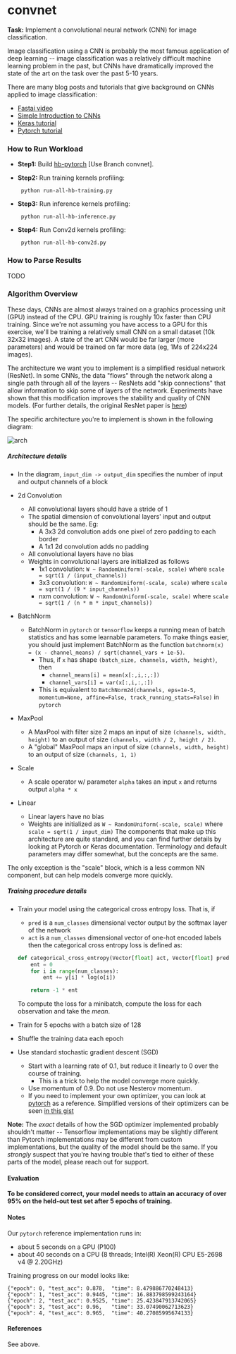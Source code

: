 # convnet

__Task:__ Implement a convolutional neural network (CNN) for image classification.

Image classification using a CNN is probably the most famous application of deep learning -- image classification was a relatively difficult machine learning problem in the past, but CNNs have dramatically improved the state of the art on the task over the past 5-10 years.

There are many blog posts and tutorials that give background on CNNs applied to image classification:
 - [Fastai video](https://course.fast.ai/videos/?lesson=1)
 - [Simple Introduction to CNNs](https://towardsdatascience.com/simple-introduction-to-convolutional-neural-networks-cdf8d3077bac)
 - [Keras tutorial](https://blog.keras.io/building-powerful-image-classification-models-using-very-little-data.html)
 - [Pytorch tutorial](https://pytorch.org/tutorials/beginner/blitz/cifar10_tutorial.html)

### How to Run Workload

- __Step1:__ Build [hb-pytorch](https://github.com/cornell-brg/hb-pytorch/tree/convnet) [Use Branch convnet].

- __Step2:__ Run training kernels profiling:

       python run-all-hb-training.py


- __Step3:__ Run inference kernels profiling:

       python run-all-hb-inference.py


- __Step4:__ Run Conv2d kernels profiling:

       python run-all-hb-conv2d.py

### How to Parse Results

TODO


### Algorithm Overview

These days, CNNs are almost always trained on a graphics processing unit (GPU) instead of the CPU.  GPU training is roughly 10x faster than CPU training.  Since we're not assuming you have access to a GPU for this exercise, we'll be training a relatively small CNN on a small dataset (10k 32x32 images).  A state of the art CNN would be far larger (more parameters) and would be trained on far more data (eg, 1Ms of 224x224 images).

The architecture we want you to implement is a simplified residual network (ResNet).  In some CNNs, the data "flows" through the network along a single path through all of the layers -- ResNets add "skip connections" that allow information to skip some of layers of the network.  Experiments have shown that this modification improves the stability and quality of CNN models.  (For further details, the original ResNet paper is [here](https://arxiv.org/pdf/1512.03385.pdf))

The specific architecture you're to implement is shown in the following diagram:

![arch](docs/convnet_diagram.png)

##### Architecture details

- In the diagram, `input_dim -> output_dim` specifies the number of input and output channels of a block

- 2d Convolution
    - All convolutional layers should have a stride of 1
    - The spatial dimension of convolutional layers' input and output should be the same. Eg:
        - A 3x3 2d convolution adds one pixel of zero padding to each border
        - A 1x1 2d convolution adds no padding
    - All convolutional layers have no bias
    - Weights in convolutional layers are initialized as follows
        - 1x1 convolution: `W ~ RandomUniform(-scale, scale)` where `scale = sqrt(1 / (input_channels))`
        - 3x3 convolution: `W ~ RandomUniform(-scale, scale)` where `scale = sqrt(1 / (9 * input_channels))`
        - nxm convolution: `W ~ RandomUniform(-scale, scale)` where `scale = sqrt(1 / (n * m * input_channels))`

- BatchNorm
    - BatchNorm in `pytorch` or `tensorflow` keeps a running mean of batch statistics and has some learnable parameters.  To make things easier, you should just implement BatchNorm as the function `batchnorm(x) = (x - channel_means) / sqrt(channel_vars + 1e-5)`.  
      - Thus, if `x` has shape `(batch_size, channels, width, height)`, then 
        - `channel_means[i] = mean(x[:,i,:,:])`
        - `channel_vars[i] = var(x[:,i,:,:])`
      - This is equivalent to `BatchNorm2d(channels, eps=1e-5, momentum=None, affine=False, track_running_stats=False)` in `pytorch`

- MaxPool
    - A MaxPool with filter size 2 maps an input of size `(channels, width, height)` to an output of size `(channels, width / 2, height / 2)`.
    - A "global" MaxPool maps an input of size `(channels, width, height)` to an output of size `(channels, 1, 1)`

- Scale
    - A scale operator w/ parameter `alpha` takes an input `x` and returns output `alpha * x`

- Linear
    - Linear layers have no bias
    - Weights are initialized as `W ~ RandomUniform(-scale, scale)` where `scale = sqrt(1 / input_dim)`
The components that make up this architecture are quite standard, and you can find further details by looking at Pytorch or Keras documentation.  Terminology and default parameters may differ somewhat, but the concepts are the same.

The only exception is the "scale" block, which is a less common NN component, but can help models converge more quickly.

##### Training procedure details

- Train your model using the categorical cross entropy loss.  That is, if 
  - `pred` is a `num_classes` dimensional vector output by the softmax layer of the network
  - `act` is a `num_classes` dimensional vector of one-hot encoded labels
   then the categorical cross entropy loss is defined as:
  ```python
  def categorical_cross_entropy(Vector[float] act, Vector[float] pred):
      ent = 0
      for i in range(num_classes):
          ent += y[i] * log(o[i])

      return -1 * ent
  ```
  To compute the loss for a minibatch, compute the loss for each observation and take the _mean_.
  
- Train for 5 epochs with a batch size of 128
- Shuffle the training data each epoch
- Use standard stochastic gradient descent (SGD)
    - Start with a learning rate of 0.1, but reduce it linearly to 0 over the course of training.
      - This is a trick to help the model converge more quickly.
    - Use momentum of 0.9.  Do not use Nesterov momentum.
    - If you need to implement your own optimizer, you can look at [pytorch](https://pytorch.org/docs/stable/_modules/torch/optim/sgd.html) as a reference.  Simplified versions of their optimizers can be seen [in this gist](https://gist.github.com/bkj/77bf8eabb52b1dfac41c69085e07fd3d)

__Note:__ The _exact_ details of how the SGD optimizer implemented probably shouldn't matter -- Tensorflow implementations may be slightly different than Pytorch implementations may be different from custom implementations, but the quality of the model should be the same.  If you _strongly_ suspect that you're having trouble that's tied to either of these parts of the model, please reach out for support.

#### Evaluation

__To be considered correct, your model needs to attain an accuracy of over 95% on the held-out test set after 5 epochs of training.__

#### Notes

Our `pytorch` reference implementation runs in:
  - about 5 seconds on a GPU (P100)
  - about 40 seconds on a CPU (8 threads; Intel(R) Xeon(R) CPU E5-2698 v4 @ 2.20GHz)

Training progress on our model looks like:
```
{"epoch": 0, "test_acc": 0.878,  "time": 8.479886770248413}
{"epoch": 1, "test_acc": 0.9445, "time": 16.883798599243164}
{"epoch": 2, "test_acc": 0.9525, "time": 25.423847913742065}
{"epoch": 3, "test_acc": 0.96,   "time": 33.07490062713623}
{"epoch": 4, "test_acc": 0.965,  "time": 40.27085995674133}
```

#### References

See above.
